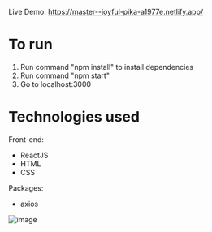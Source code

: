 
Live Demo: https://master--joyful-pika-a1977e.netlify.app/

# To run
1. Run command "npm install" to install dependencies
2. Run command "npm start"
3. Go to localhost:3000

# Technologies used
Front-end:
- ReactJS
- HTML
- CSS

Packages:
- axios

![image](https://github.com/Tiago404/LeagueOfLegendsAPI/assets/15200919/1622277e-7fba-42ec-a58f-e7572037efac)

